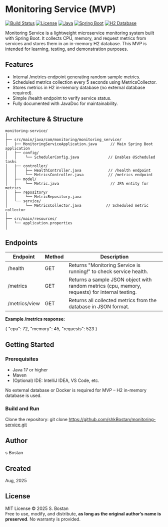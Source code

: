 # Monitoring Service (MVP)

[![Build Status](https://img.shields.io/badge/build-passing-brightgreen)]()
[![License](https://img.shields.io/badge/license-MIT-blue)]()
[![Java](https://img.shields.io/badge/Java-17-orange)]()
[![Spring Boot](https://img.shields.io/badge/Spring%20Boot-3.5.4-brightgreen)]()
[![H2 Database](https://img.shields.io/badge/db-H2-orange)](https://www.h2database.com/html/main.html)

Monitoring Service is a lightweight microservice monitoring system built with Spring Boot.
It collects CPU, memory, and request metrics from services and stores them in an in-memory H2 database.
This MVP is intended for learning, testing, and demonstration purposes.

## Features

- Internal /metrics endpoint generating random sample metrics.
- Scheduled metrics collection every 5 seconds using MetricsCollector.
- Stores metrics in H2 in-memory database (no external database required).
- Simple /health endpoint to verify service status.
- Fully documented with JavaDoc for maintainability.

## Architecture & Structure
```
monitoring-service/
│
├── src/main/java/com/monitoring/monitoring_service/
│   ├── MonitoringServiceApplication.java      // Main Spring Boot application
│   ├── config/
│   │    └── SchedulerConfig.java             // Enables @Scheduled tasks
│   ├── controller/
│   │    ├── HealthController.java            // /health endpoint
│   │    └── MetricsController.java           // /metrics endpoint
│   ├── model/
│   │    └── Metric.java                       // JPA entity for metrics
│   ├── repository/
│   │    └── MetricRepository.java
│   └── service/
│        └── MetricsCollector.java           // Scheduled metric collector
│
├── src/main/resources/
│   └── application.properties
│  
```
## Endpoints

| Endpoint        | Method | Description                                                                 |
|-----------------|--------|-----------------------------------------------------------------------------|
| /health         | GET    | Returns "Monitoring Service is running!" to check service health.           |
| /metrics        | GET    | Returns a sample JSON object with random metrics (cpu, memory, requests) for internal testing. |
| /metrics/view   | GET    | Returns all collected metrics from the database in JSON format.             |

**Example /metrics response:**

{
"cpu": 72,
"memory": 45,
"requests": 523
}

## Getting Started

### Prerequisites

- Java 17 or higher
- Maven
- (Optional) IDE: IntelliJ IDEA, VS Code, etc.

No external database or Docker is required for MVP – H2 in-memory database is used.

### Build and Run

Clone the repository:
   git clone https://github.com/shkBostan/monitoring-service.git

## Author

s Bostan

## Created

Aug, 2025


## License

MIT License © 2025 S. Bostan  
Free to use, modify, and distribute, **as long as the original author’s name is preserved**. No warranty is provided.
